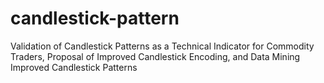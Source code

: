 # candlestick-pattern
Validation of Candlestick Patterns as a Technical Indicator for Commodity Traders, Proposal of Improved Candlestick Encoding,  and Data Mining Improved Candlestick Patterns
